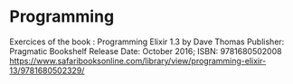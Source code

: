 # Programming

Exercices of the book : 
	Programming Elixir 1.3 by Dave Thomas
	Publisher: Pragmatic Bookshelf
	Release Date: October 2016; ISBN: 9781680502008
	https://www.safaribooksonline.com/library/view/programming-elixir-13/9781680502329/



